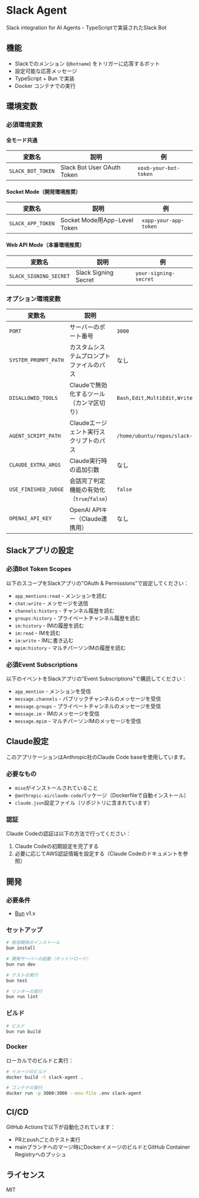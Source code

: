 # Slack Agent

Slack integration for AI Agents - TypeScriptで実装されたSlack Bot

## 機能

- Slackでのメンション (`@botname`) をトリガーに応答するボット
- 設定可能な応答メッセージ
- TypeScript + Bun で実装
- Docker コンテナでの実行

## 環境変数

### 必須環境変数

#### 全モード共通
| 変数名 | 説明 | 例 |
|--------|------|-----|
| `SLACK_BOT_TOKEN` | Slack Bot User OAuth Token | `xoxb-your-bot-token` |

#### Socket Mode（開発環境推奨）
| 変数名 | 説明 | 例 |
|--------|------|-----|
| `SLACK_APP_TOKEN` | Socket Mode用App-Level Token | `xapp-your-app-token` |

#### Web API Mode（本番環境推奨）
| 変数名 | 説明 | 例 |
|--------|------|-----|
| `SLACK_SIGNING_SECRET` | Slack Signing Secret | `your-signing-secret` |

### オプション環境変数
| 変数名 | 説明 | デフォルト値 |
|--------|------|------------|
| `PORT` | サーバーのポート番号 | `3000` |
| `SYSTEM_PROMPT_PATH` | カスタムシステムプロンプトファイルのパス | なし |
| `DISALLOWED_TOOLS` | Claudeで無効化するツール（カンマ区切り） | `Bash,Edit,MultiEdit,Write,NotebookRead,NotebookEdit,WebFetch,TodoRead,TodoWrite,WebSearch` |
| `AGENT_SCRIPT_PATH` | Claudeエージェント実行スクリプトのパス | `/home/ubuntu/repos/slack-agent/bin/start_agent.sh` |
| `CLAUDE_EXTRA_ARGS` | Claude実行時の追加引数 | なし |
| `USE_FINISHED_JUDGE` | 会話完了判定機能の有効化（`true`/`false`） | `false` |
| `OPENAI_API_KEY` | OpenAI APIキー（Claude連携用） | なし |

## Slackアプリの設定

### 必須Bot Token Scopes
以下のスコープをSlackアプリの"OAuth & Permissions"で設定してください：

- `app_mentions:read` - メンションを読む
- `chat:write` - メッセージを送信
- `channels:history` - チャンネル履歴を読む
- `groups:history` - プライベートチャンネル履歴を読む
- `im:history` - IMの履歴を読む
- `im:read` - IMを読む
- `im:write` - IMに書き込む
- `mpim:history` - マルチパーソンIMの履歴を読む

### 必須Event Subscriptions
以下のイベントをSlackアプリの"Event Subscriptions"で購読してください：

- `app_mention` - メンションを受信
- `message.channels` - パブリックチャンネルのメッセージを受信
- `message.groups` - プライベートチャンネルのメッセージを受信
- `message.im` - IMのメッセージを受信
- `message.mpim` - マルチパーソンIMのメッセージを受信

## Claude設定

このアプリケーションはAnthropic社のClaude Code baseを使用しています。

### 必要なもの
- `mise`がインストールされていること
- `@anthropic-ai/claude-code`パッケージ（Dockerfileで自動インストール）
- `claude.json`設定ファイル（リポジトリに含まれています）

### 認証
Claude Codeの認証は以下の方法で行ってください：
1. Claude Codeの初期設定を完了する
2. 必要に応じてAWS認証情報を設定する（Claude Codeのドキュメントを参照）

## 開発

### 必要条件

- [Bun](https://bun.sh/) v1.x

### セットアップ

```bash
# 依存関係のインストール
bun install

# 開発サーバーの起動（ホットリロード）
bun run dev

# テストの実行
bun test

# リンターの実行
bun run lint
```

### ビルド

```bash
# ビルド
bun run build
```

### Docker

ローカルでのビルドと実行：

```bash
# イメージのビルド
docker build -t slack-agent .

# コンテナの実行
docker run -p 3000:3000 --env-file .env slack-agent
```

## CI/CD

GitHub Actionsで以下が自動化されています：

- PRとpushごとのテスト実行
- mainブランチへのマージ時にDockerイメージのビルドとGitHub Container Registryへのプッシュ

## ライセンス

MIT
